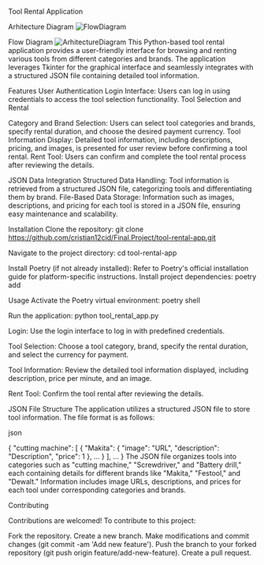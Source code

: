 Tool Rental Application

Arhitecture Diagram
 ![FlowDiagram](C:\Users\Dell\PycharmProjects\Poetry_Project\ArhitectureDiagram.png)

Flow Diagram
![ArhitectureDiagram](C:\Users\Dell\PycharmProjects\Poetry_Project\FlowDiagram.png)
This Python-based tool rental application provides a user-friendly interface for browsing and renting various tools from different categories and brands. The application leverages Tkinter for the graphical interface and seamlessly integrates with a structured JSON file containing detailed tool information.

Features
User Authentication
Login Interface: Users can log in using credentials to access the tool selection functionality.
Tool Selection and Rental

Category and Brand Selection: Users can select tool categories and brands, specify rental duration, and choose the desired payment currency.
Tool Information Display: Detailed tool information, including descriptions, pricing, and images, is presented for user review before confirming a tool rental.
Rent Tool: Users can confirm and complete the tool rental process after reviewing the details.

JSON Data Integration
Structured Data Handling: Tool information is retrieved from a structured JSON file, categorizing tools and differentiating them by brand.
File-Based Data Storage: Information such as images, descriptions, and pricing for each tool is stored in a JSON file, ensuring easy maintenance and scalability.


Installation
Clone the repository:
git clone https://github.com/cristian12cid/Final.Project/tool-rental-app.git

Navigate to the project directory:
cd tool-rental-app

Install Poetry (if not already installed):
Refer to Poetry's official installation guide for platform-specific instructions.
Install project dependencies:
poetry add


Usage
Activate the Poetry virtual environment:
poetry shell

Run the application:
python tool_rental_app.py


Login: Use the login interface to log in with predefined credentials.

Tool Selection: Choose a tool category, brand, specify the rental duration, and select the currency for payment.

Tool Information: Review the detailed tool information displayed, including description, price per minute, and an image.

Rent Tool: Confirm the tool rental after reviewing the details.

JSON File Structure
The application utilizes a structured JSON file to store tool information. The file format is as follows:

json

{
    "cutting machine": [
        {
            "Makita": {
                "image": "URL",
                "description": "Description",
                "price": 1
            },
            ...
        }
    ],
    ...
}
The JSON file organizes tools into categories such as "cutting machine," "Screwdriver," and "Battery drill," each containing details for different brands like "Makita," "Festool," and "Dewalt." Information includes image URLs, descriptions, and prices for each tool under corresponding categories and brands.



Contributing

Contributions are welcomed! To contribute to this project:

Fork the repository.
Create a new branch.
Make modifications and commit changes (git commit -am 'Add new feature').
Push the branch to your forked repository (git push origin feature/add-new-feature).
Create a pull request.